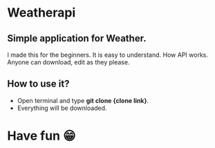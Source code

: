 # Weatherapi
## Simple application for Weather.
I made this for the beginners. It is easy to understand. How API works. Anyone can download, edit as they please.

## How to use it?
* Open terminal and type **git clone {clone link}**.
* Everything will be downloaded.

# Have fun :grin:
